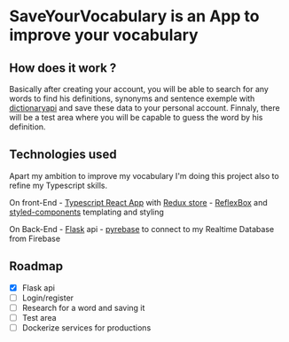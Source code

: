 # SaveYourVocabulary is an App to improve your vocabulary

## How does it work ?

Basically after creating your account, you will be able to search for any words to find his definitions, synonyms and sentence exemple with [dictionaryapi](https://dictionaryapi.dev/) and save these data to your personal account.
Finnaly, there will be a test area where you will be capable to guess the word by his definition.

## Technologies used

Apart my ambition to improve my vocabulary I'm doing this project also to refine my Typescript skills.

On front-End
    - [Typescript React App](https://create-react-app.dev/docs/adding-typescript/) with [Redux store](https://redux.js.org/api/store)
    - [ReflexBox](https://github.com/jxnblk/reflexbox) and [styled-components](https://styled-components.com/) templating and styling

On Back-End
    - [Flask](https://flask.palletsprojects.com/en/2.0.x/) api
    - [pyrebase](https://github.com/thisbejim/Pyrebase) to connect to my Realtime Database from Firebase

## Roadmap

- [x] Flask api
- [ ] Login/register
- [ ] Research for a word and saving it
- [ ] Test area
- [ ] Dockerize services for productions
